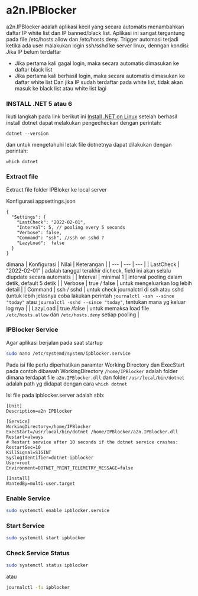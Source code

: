 # a2n.IPBlocker

a2n.IPBlocker adalah aplikasi kecil yang secara automatis menambahkan daftar IP white list dan IP banned/black list. 
Aplikasi ini sangat tergantung pada file /etc/hosts.allow dan /etc/hosts.deny.
Trigger automasi terjadi ketika ada user malakukan login ssh/sshd ke server linux, denngan kondisi:
Jika IP belum terdaftar
- Jika pertama kali gagal login, maka secara automatis dimasukan ke daftar black list
- Jika pertama kali berhasil login, maka secara automatis dimasukan ke daftar white list
Dan jika IP sudah terdaftar pada white list, tidak akan masuk ke black list atau white list lagi 


### INSTALL .NET 5 atau 6
Ikuti langkah pada link berikut ini [Install .NET on Linux](https://docs.microsoft.com/en-us/dotnet/core/install/linux)
setelah berhasil install dotnet dapat melakukan pengecheckan dengan perintah:
```
dotnet --version
```
dan untuk mengetahuhi letak file dotnetnya dapat dilakukan dengan perintah:
```
which dotnet
```

### Extract file
Extract file folder IPBloker ke local server

Konfigurasi appsettings.json
```
{
  "Settings": {
    "LastCheck": "2022-02-01",
    "Interval": 5, // pooling every 5 seconds
    "Verbose": false,
    "Command": "ssh", //ssh or sshd ?
    "LazyLoad":  false
  }
}
```
dimana 
| Konfigurasi | Nilai | Keterangan |
| --- | --- | --- |
| LastCheck | "2022-02-01" | adalah tanggal terakhir dicheck, field ini akan selalu diupdate secara automatis |
| Interval | minimal 1 | interval pooling dalam detik, default 5 detik |
| Verbose | true / false | untuk mengeluarkan log lebih detail |
| Command | ssh / sshd | untuk check journalctrl di ssh atau sshd (untuk lebih jelasnya coba lakukan perintah ``journalctl -ssh --since "today"`` atau ``journalctl -sshd --since "today"``, tentukan mana yg keluar log nya |
| LazyLoad | true /false | untuk memaksa load file ``/etc/hosts.allow`` dan ``/etc/hosts.deny`` setiap pooling |

### IPBlocker Service
Agar aplikasi berjalan pada saat startup
```bash
sudo nano /etc/systemd/system/ipblocker.service
```
Pada isi file perlu diperhatikan paramter Working Directory dan ExecStart
pada contoh dibawah WorkingDirectory ``/home/IPBlocker`` adalah folder dimana terdapat file ``a2n.IPBlocker.dll`` dan folder ``/usr/local/bin/dotnet`` adalah path yg didapat dengan cara ``which dotnet``

Isi file pada ipblocker.server adalah sbb:

```
[Unit]
Description=a2n IPBlocker

[Service]
WorkingDirectory=/home/IPBlocker
ExecStart=/usr/local/bin/dotnet /home/IPBlocker/a2n.IPBlocker.dll
Restart=always
# Restart service after 10 seconds if the dotnet service crashes:
RestartSec=10
KillSignal=SIGINT
SyslogIdentifier=dotnet-ipblocker
User=root
Environment=DOTNET_PRINT_TELEMETRY_MESSAGE=false

[Install]
WantedBy=multi-user.target
```


### Enable Service
```bash
sudo systemctl enable ipblocker.service
```

### Start Service
```bash
sudo systemctl start ipblocker
```

### Check Service Status
```bash
sudo systemctl status ipblocker
```
atau

```bash
journalctl -fu ipblocker
```

